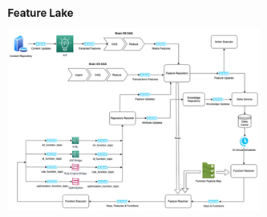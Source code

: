 ## Feature Lake

<div>
<img alt="feature-lake" src="https://github.com/brain-os/brain-proto/blob/e6b8dfc84bd2174e84e6351e76e961bd6a172259/docs/img/feature-lake.png?raw=true" usemap="#image-map">

<map name="image-map">
    <area target="_blank" alt="Function Executor" title="Function Executor" href="https://www.google.com/1" coords="377,829,252,766" shape="rect">
    <area target="_blank" alt="Feature Resolver" title="Feature Resolver" href="https://www.google.com/2" coords="721,766,849,828" shape="rect">
    <area target="_blank" alt="Function Feature Map" title="Function Feature Map" href="https://www.google.com/3" coords="955,613,898,692" shape="rect">
    <area target="_blank" alt="Function Resolver" title="Function Resolver" href="https://www.google.com/4" coords="1027,625,1152,689" shape="rect">
    <area target="_blank" alt="Repository Resolver" title="Repository Resolver" href="https://www.google.com/5" coords="469,383,591,445" shape="rect">
    <area target="_blank" alt="Functions" title="Functions" href="https://www.google.com/6" coords="373,746,249,498" shape="rect">
    <area target="_blank" alt="Input Function Topics" title="Input Function Topics" href="https://www.google.com/7" coords="146,502,236,744" shape="rect">
    <area target="_blank" alt="Output Function Topics" title="Output Function Topics" href="https://www.google.com/8" coords="387,499,518,731" shape="rect">
    <area target="_blank" alt="Key, Feature, Function Topics" title="Key, Feature, Function Topics" href="https://www.google.com/9" coords="439,779,624,823" shape="rect">
    <area target="_blank" alt="Key and Function Topics" title="Key and Function Topics" href="https://www.google.com/10" coords="893,781,1019,823" shape="rect">
    <area target="_blank" alt="Content Update Topics" title="Content Update Topics" href="https://www.google.com/11" coords="98,47,212,109" shape="rect">
    <area target="_blank" alt="Interpretation Layer" title="Interpretation Layer" href="https://www.google.com/12" coords="214,22,316,120" shape="rect">
    <area target="_blank" alt="Extracted Features" title="Extracted Features" href="https://www.google.com/13" coords="324,48,428,100" shape="rect">
    <area target="_blank" alt="Media Features with Keys" title="Media Features with Keys" href="https://www.google.com/14" coords="644,52,761,101" shape="rect">
    <area target="_blank" alt="Feature Repository" title="Feature Repository" href="https://www.google.com/15" coords="713,164,851,250" shape="rect">
    <area target="_blank" alt="Knowledge Repository" title="Knowledge Repository" href="https://www.google.com/16" coords="797,292,913,361" shape="rect">
    <area target="_blank" alt="Action Executor" title="Action Executor" href="https://www.google.com/17" coords="926,27,1067,93" shape="rect">
    <area target="_blank" alt="Transaction Features" title="Transaction Features" href="https://www.google.com/18" coords="571,199,698,243" shape="rect">
    <area target="_blank" alt="Feature Updates to Repository" title="Feature Updates to Repository" href="https://www.google.com/19" coords="579,290,685,329" shape="rect">
    <area target="_blank" alt="Feature Updates  for Delta Service" title="Feature Updates  for Delta Service" href="https://www.google.com/20" coords="938,187,1053,237" shape="rect">
    <area target="_blank" alt="Attribute Updates for Delta Service" title="Attribute Updates for Delta Service" href="https://www.google.com/21" coords="608,394,723,443" shape="rect">
    <area target="_blank" alt="Knowledge Update for Delta Service" title="Knowledge Update for Delta Service" href="https://www.google.com/22" coords="918,310,1022,357" shape="rect">
    <area target="_blank" alt="Delta Service" title="Delta Service" href="https://www.google.com/23" coords="1028,291,1158,357" shape="rect">
    <area target="_blank" alt="Delta Cache" title="Delta Cache" href="https://www.google.com/24" coords="1053,392,1132,461" shape="rect">
    <area target="_blank" alt="Scheduler" title="Scheduler" href="https://www.google.com/25" coords="1043,496,1148,566" shape="rect">
    <area target="_blank" alt="DAG Interpretation Layer" title="DAG Interpretation Layer" href="https://www.google.com/26" coords="433,33,636,110" shape="rect">
    <area target="_blank" alt="DAG Transaction Layer" title="DAG Transaction Layer" href="https://www.google.com/27" coords="266,167,557,250" shape="rect">
</map>
</div>